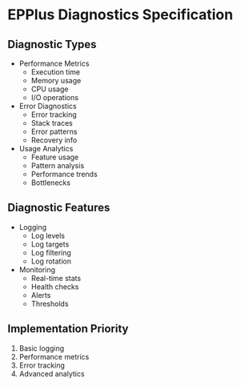 # EPPlus Diagnostics Specification

## Diagnostic Types
- Performance Metrics
  - Execution time
  - Memory usage
  - CPU usage
  - I/O operations
- Error Diagnostics
  - Error tracking
  - Stack traces
  - Error patterns
  - Recovery info
- Usage Analytics
  - Feature usage
  - Pattern analysis
  - Performance trends
  - Bottlenecks

## Diagnostic Features
- Logging
  - Log levels
  - Log targets
  - Log filtering
  - Log rotation
- Monitoring
  - Real-time stats
  - Health checks
  - Alerts
  - Thresholds

## Implementation Priority
1. Basic logging
2. Performance metrics
3. Error tracking
4. Advanced analytics